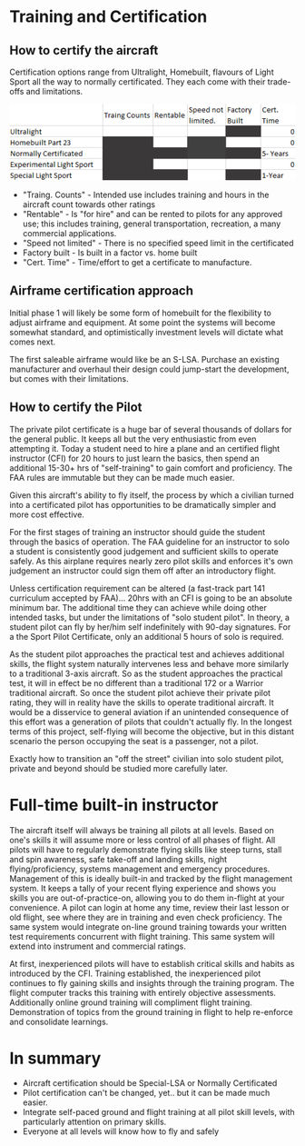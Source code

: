 # Training and Certification

## How to certify the aircraft

Certification options range from Ultralight, Homebuilt, flavours of Light Sport all the way to normally certificated.  They each come with their trade-offs and limitations.

![certification matrix](./resources/CertMatrix.png)

- "Traing. Counts" - Intended use includes training and hours in the aircraft count towards other ratings
- "Rentable" - Is "for hire" and can be rented to pilots for any approved use; this includes training, general transportation, recreation, a many commercial applications.
- "Speed not limited" - There is no specified speed limit in the certificated
- Factory built - Is built in a factor vs. home built
- "Cert. Time" - Time/effort to get a certificate to manufacture.

## Airframe certification approach

Initial phase 1 will likely be some form of homebuilt for the flexibility to adjust airframe and equipment.  At some point the systems will become somewhat standard, and optimistically investment levels will dictate what comes next.

The first saleable airframe would like be an S-LSA.  Purchase an existing manufacturer and overhaul their design could jump-start the development, but comes with their limitations.

## How to certify the Pilot

The private pilot certificate is a huge bar of several thousands of dollars for the general public.  It keeps all but the very enthusiastic from even attempting it.  Today a student need to hire a plane and an certified flight instructor (CFI) for 20 hours to just learn the basics, then spend an additional 15-30+ hrs of "self-training" to gain comfort and proficiency.  The FAA rules are immutable but they can be made much easier. 

Given this aircraft's ability to fly itself, the process by which a civilian turned into a certificated pilot has opportunities to be dramatically simpler and more cost effective.

For the first stages of training an instructor should guide the student through the basics of operation.  The FAA guideline for an instructor to solo a student is consistently good judgement and sufficient skills to operate safely.  As this airplane requires nearly zero pilot skills and enforces it's own judgement an instructor could sign them off after an introductory flight.  

Unless certification requirement can be altered (a fast-track part 141 curriculum accepted by FAA)... 20hrs with an CFI is going to be an absolute minimum bar.  The additional time they can achieve while doing other intended tasks, but under the limitations of "solo student pilot".  In theory, a student pilot can fly by her/him self indefinitely with 90-day signatures.  For a the Sport Pilot Certificate, only an additional 5 hours of solo is required.

As the student pilot approaches the practical test and achieves additional skills, the flight system naturally intervenes less and behave more similarly to a traditional 3-axis aircraft.  So as the student approaches the practical test, it will in effect be no different than a traditional 172 or a Warrior traditional aircraft. So once the student pilot achieve their private pilot rating, they will in reality have the skills to operate traditional aircraft.  It would be a disservice to general aviation if an unintended consequence of this effort was a generation of pilots that couldn't actually fly.  In the longest terms of this project, self-flying will become the objective, but in this distant scenario the person occupying the seat is a passenger, not a pilot.

Exactly how to transition an "off the street" civilian into solo student pilot, private and beyond should be studied more carefully later.

# Full-time built-in instructor

The aircraft itself will always be training all pilots at all levels.  Based on one's skills it will assume more or less control of all phases of flight.  All pilots will have to regularly demonstrate flying skills like steep turns, stall and spin awareness, safe take-off and landing skills, night flying/proficiency, systems management and emergency procedures.  Management of this is ideally built-in and tracked by the flight management system.  It keeps a tally of your recent flying experience and shows you skills you are out-of-practice-on, allowing you to do them in-flight at your convenience.  A pilot can login at home any time, review their last lesson or old flight, see where they are in training and even check proficiency.  The same system would integrate on-line ground training towards your written test requirements concurrent with flight training.  This same system will extend into instrument and commercial ratings.

At first, inexperienced pilots will have to establish critical skills and habits as introduced by the CFI.  Training established, the inexperienced pilot continues to fly gaining skills and insights through the training program.  The flight computer tracks this training with entirely objective assessments.  Additionally online ground training will compliment flight training.  Demonstration of topics from the ground training in flight to help re-enforce and consolidate learnings.

# In summary

- Aircraft certification should be Special-LSA or Normally Certificated
- Pilot certification can't be changed, yet.. but it can be made much easier.
- Integrate self-paced ground and flight training at all pilot skill levels, with particularly attention on primary skills.
- Everyone at all levels will know how to fly and safely
